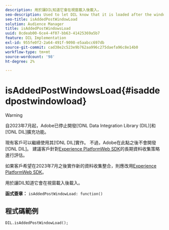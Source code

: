 ```yaml
---
description: 用於讓DIL知道它會在視窗載入後載入。
seo-description: Used to let DIL know that it is loaded after the window loads.
seo-title: isAddedPostWindowLoad
solution: Audience Manager
title: isAddedPostWindowsLoad
uuid: 8cdeab00-6ce4-4f07-bb63-41425369a5b7
feature: DIL Implementation
exl-id: 955fe0f2-2a64-491f-9098-e5aabcc697db
source-git-commit: cad38e2c523e9b762aa996c275daefa96c8e14b0
workflow-type: tm+mt
source-wordcount: '98'
ht-degree: 2%

---
```



# isAddedPostWindowsLoad{#isaddedpostwindowload}

>[!WARNING]
>
>自2023年7月起，Adobe已停止開發[!DNL Data Integration Library (DIL)]和[!DNL DIL]擴充功能。
>
>現有客戶可以繼續使用其[!DNL DIL]實作。 不過，Adobe在此點之後不會開發[!DNL DIL]。 建議客戶針對[Experience PlatformWeb SDK](https://experienceleague.adobe.com/docs/experience-platform/edge/home.html?lang=zh-Hant)的長期資料收集策略進行評估。
>
>如果客戶希望在2023年7月之後實作新的資料收集整合，則應改用[Experience PlatformWeb SDK](https://experienceleague.adobe.com/docs/experience-platform/edge/home.html?lang=zh-Hant)。

用於讓DIL知道它會在視窗載入後載入。

**函式簽章：** `isAddedPostWindowLoad: function()`

<!--
r_dil_added_post_window_load.xml
-->

## 程式碼範例

```
DIL.isAddedPostWindowLoad();
```
